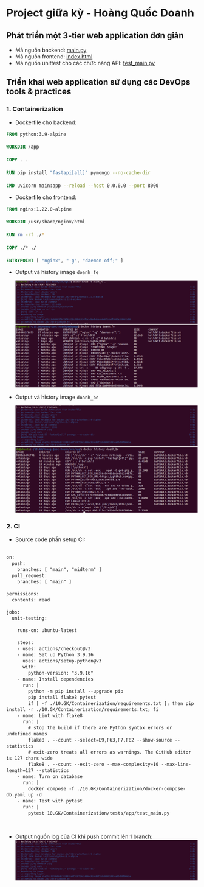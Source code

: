 # Project giữa kỳ - Hoàng Quốc Doanh
## Phát triển một 3-tier web application đơn giản

 - Mã nguồn backend: [main.py](./web/app/main.py)
 - Mã nguồn frontend: [index.html](./web/nginx/index.html)
 - Mã nguồn unittest cho các chức năng API: [test_main.py](./web/tests/templates/test_main.py)

## Triển khai web application sử dụng các DevOps tools & practices

### 1. Containerization

- Dockerfile cho backend:
```Dockerfile
FROM python:3.9-alpine

WORKDIR /app

COPY . .

RUN pip install "fastapi[all]" pymongo --no-cache-dir

CMD uvicorn main:app --reload --host 0.0.0.0 --port 8000

```
- Dockerfile cho frontend:
```Dockerfile
FROM nginx:1.22.0-alpine

WORKDIR /usr/share/nginx/html

RUN rm -rf ./*

COPY ./* ./

ENTRYPOINT [ "nginx", "-g", "daemon off;" ]

```

- Output và history image `doanh_fe`

    ![build-fe](./images/image_fe.PNG)
    ![history-fe](./images/history_fe.PNG)

- Output và history image `doanh_be`

    ![build-be](./images/image_be.PNG)
    ![history-be](./images/history_be.PNG)
    
### 2. CI

- Source code phần setup CI:
```

on:
  push:
    branches: [ "main", "midterm" ]
  pull_request:
    branches: [ "main" ]

permissions:
  contents: read

jobs:
  unit-testing:

    runs-on: ubuntu-latest

    steps:
    - uses: actions/checkout@v3
    - name: Set up Python 3.9.16
      uses: actions/setup-python@v3
      with:
        python-version: "3.9.16"
    - name: Install dependencies
      run: |
        python -m pip install --upgrade pip
        pip install flake8 pytest
        if [ -f ./10.GK/Containerization/requirements.txt ]; then pip install -r ./10.GK/Containerization/requirements.txt; fi
    - name: Lint with flake8
      run: |
        # stop the build if there are Python syntax errors or undefined names
        flake8 . --count --select=E9,F63,F7,F82 --show-source --statistics
        # exit-zero treats all errors as warnings. The GitHub editor is 127 chars wide
        flake8 . --count --exit-zero --max-complexity=10 --max-line-length=127 --statistics
    - name: Turn on database
      run: |
        docker compose -f ./10.GK/Containerization/docker-compose-db.yaml up -d
    - name: Test with pytest
      run: |
        pytest 10.GK/Containerization/tests/app/test_main.py
  
  
```

- Output nguồn log của CI khi push commit lên 1 branch:
  ![CI_test](./images/image_be.PNG)
